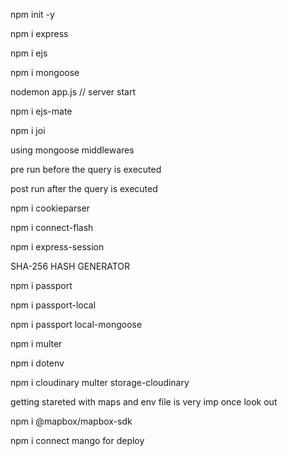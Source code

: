 npm init -y

npm i express

npm i ejs

npm i mongoose

nodemon app.js  // server start

npm i ejs-mate

npm i joi


using mongoose middlewares

pre run before the query is executed

post run after the query is executed

npm i cookieparser

npm i connect-flash

npm i express-session

SHA-256 HASH GENERATOR

npm i passport 

npm i passport-local

npm i passport local-mongoose

npm i multer

npm i dotenv

npm i cloudinary multer storage-cloudinary


getting stareted with maps and env file is very imp once look out

npm i @mapbox/mapbox-sdk

npm i connect mango for deploy